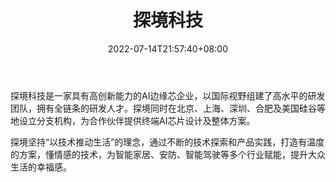 ﻿---
weight: 
title: "探境科技"
description: "探境是一家以终端AI处理芯片为核心产品的公司，提供芯片硬件平台和软件算法的整体方案。 创始团队汇集了国际和国内知名大公司的核心研发管理人才，具有清华大学、复旦大学等一流大学的博士、硕士学位，平均工作经验在15年以上。 公司注册地位于北京，并且在北京、上海、深圳、合肥及美国硅谷设立研发基地。"
date: 2022-07-14T21:57:40+08:00
lastmod: 2022-07-14T16:45:40+08:00
draft: false
authors: ["june"]
featuredImage: "550.jpg"
link: "https://www.intenginetech.com/"
tags: ["探境科技","算力"]
categories: ["navigation"]
navigation: ["算力"]
lightgallery: true
toc: true
pinned: false
recommend: false
recommend1: false
---
探境科技是一家具有高创新能力的AI边缘芯企业，以国际视野组建了高水平的研发团队，拥有全链条的研发人才。探境同时在北京、上海、深圳、合肥及美国硅谷等地设立分支机构，为合作伙伴提供终端AI芯片设计及整体方案。

探境坚持“以技术推动生活”的理念，通过不断的技术探索和产品实践，打造有温度的方案，懂情感的技术，为智能家居、安防、智能驾驶等多个行业赋能，提升大众生活的幸福感。